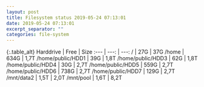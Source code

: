 ```yaml
---
layout: post
title: Filesystem status 2019-05-24 07:13:01
date: 2019-05-24 07:13:01
excerpt_separator: ""
categories: file-system
---
```

{:.table_alt}
Harddrive | Free | Size
:--- | ---: | ---:
/ | 27G | 37G
/home | 634G | 1,7T
/home/public/HDD1 | 39G | 1,8T
/home/public/HDD3 | 62G | 1,8T
/home/public/HDD4 | 30G | 2,7T
/home/public/HDD5 | 559G | 2,7T
/home/public/HDD6 | 738G | 2,7T
/home/public/HDD7 | 129G | 2,7T
/mnt/data2 | 1,5T | 2,0T
/mnt/pool | 1,6T | 8,2T
